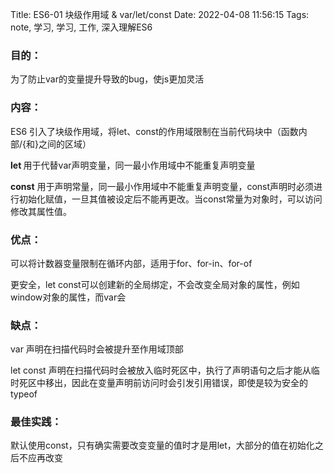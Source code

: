 Title: ES6-01 块级作用域 & var/let/const
Date: 2022-04-08 11:56:15
Tags: note, 学习, 学习, 工作, 深入理解ES6

<!-- wp:heading {"level":3} -->
<h3>目的： </h3>
<!-- /wp:heading -->

<!-- wp:paragraph -->
<p>为了防止var的变量提升导致的bug，使js更加灵活</p>
<!-- /wp:paragraph -->

<!-- wp:paragraph -->
<p></p>
<!-- /wp:paragraph -->

<!-- wp:heading {"level":3} -->
<h3>内容：</h3>
<!-- /wp:heading -->

<!-- wp:paragraph -->
<p>ES6 引入了块级作用域，将let、const的作用域限制在当前代码块中（函数内部/{和}之间的区域）</p>
<!-- /wp:paragraph -->

<!-- wp:paragraph -->
<p><strong>let </strong>用于代替var声明变量，同一最小作用域中不能重复声明变量</p>
<!-- /wp:paragraph -->

<!-- wp:paragraph -->
<p><strong>const</strong> 用于声明常量，同一最小作用域中不能重复声明变量，const声明时必须进行初始化赋值，一旦其值被设定后不能再更改。当const常量为对象时，可以访问修改其属性值。</p>
<!-- /wp:paragraph -->

<!-- wp:paragraph -->
<p></p>
<!-- /wp:paragraph -->

<!-- wp:heading {"level":3} -->
<h3>优点：</h3>
<!-- /wp:heading -->

<!-- wp:paragraph -->
<p>可以将计数器变量限制在循环内部，适用于for、for-in、for-of</p>
<!-- /wp:paragraph -->

<!-- wp:paragraph -->
<p>更安全，let const可以创建新的全局绑定，不会改变全局对象的属性，例如window对象的属性，而var会</p>
<!-- /wp:paragraph -->

<!-- wp:paragraph -->
<p></p>
<!-- /wp:paragraph -->

<!-- wp:paragraph -->
<p></p>
<!-- /wp:paragraph -->

<!-- wp:heading {"level":3} -->
<h3>缺点：</h3>
<!-- /wp:heading -->

<!-- wp:paragraph -->
<p>var 声明在扫描代码时会被提升至作用域顶部</p>
<!-- /wp:paragraph -->

<!-- wp:paragraph -->
<p>let const 声明在扫描代码时会被放入临时死区中，执行了声明语句之后才能从临时死区中移出，因此在变量声明前访问时会引发引用错误，即使是较为安全的typeof</p>
<!-- /wp:paragraph -->

<!-- wp:paragraph -->
<p></p>
<!-- /wp:paragraph -->

<!-- wp:heading {"level":3} -->
<h3>最佳实践：</h3>
<!-- /wp:heading -->

<!-- wp:paragraph -->
<p>默认使用const，只有确实需要改变变量的值时才是用let，大部分的值在初始化之后不应再改变</p>
<!-- /wp:paragraph -->

<!-- wp:paragraph -->
<p></p>
<!-- /wp:paragraph -->

<!-- wp:paragraph -->
<p></p>
<!-- /wp:paragraph -->

